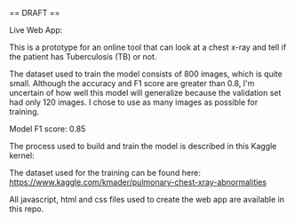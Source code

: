 

== DRAFT ==


Live Web App: 

This is a prototype for an online tool that can look at a chest x-ray and tell if the patient has Tuberculosis (TB) or not. 

The dataset used to train the model consists of 800 images, which is quite small. Although the accuracy and F1 score are greater than 0.8, I'm uncertain of how well this model will generalize because the validation set had only 120 images. I chose to use as many images as possible for training.

Model F1 score: 0.85

The process used to build and train the model is described in this Kaggle kernel:


The dataset used for the training can be found here:<br>
https://www.kaggle.com/kmader/pulmonary-chest-xray-abnormalities

All javascript, html and css files used to create the web app are available in this repo.
